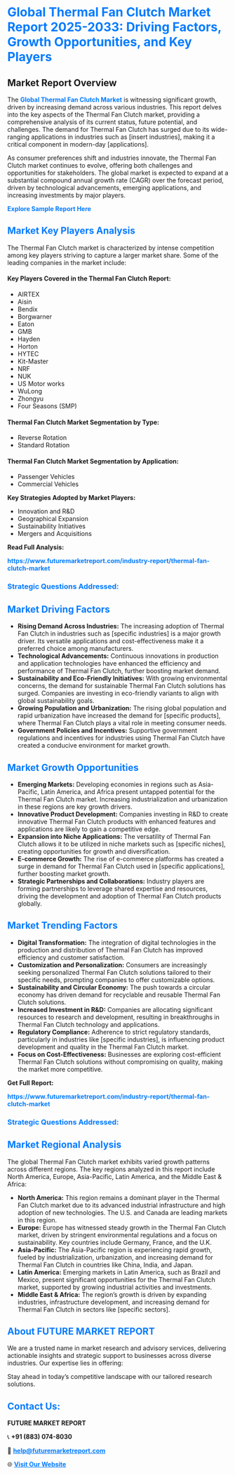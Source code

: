 <h1 style="color: #007BFF;">Global Thermal Fan Clutch Market Report 2025-2033: Driving Factors, Growth Opportunities, and Key Players</h1>

<section id="overview">
<h2>Market Report Overview</h2>
<p>The <a href="https://www.futuremarketreport.com/industry-report/thermal-fan-clutch-market" style="color: #007BFF; text-decoration: none;"><strong>Global Thermal Fan Clutch Market</strong></a> is witnessing significant growth, driven by increasing demand across various industries. This report delves into the key aspects of the Thermal Fan Clutch market, providing a comprehensive analysis of its current status, future potential, and challenges. The demand for Thermal Fan Clutch has surged due to its wide-ranging applications in industries such as [insert industries], making it a critical component in modern-day [applications].</p>
<p>As consumer preferences shift and industries innovate, the Thermal Fan Clutch market continues to evolve, offering both challenges and opportunities for stakeholders. The global market is expected to expand at a substantial compound annual growth rate (CAGR) over the forecast period, driven by technological advancements, emerging applications, and increasing investments by major players.</p>
</section>

<section id="overview">
<p><a href="https://www.futuremarketreport.com/request-sample/reportId=52146" style="color: #007BFF; text-decoration: none;"><strong>Explore Sample Report Here</strong></a></p>
</section>

<section id="key-players">
<h2 style="color: #007BFF;">Market Key Players Analysis</h2>
<p>The Thermal Fan Clutch market is characterized by intense competition among key players striving to capture a larger market share. Some of the leading companies in the market include:</p>
<h4>Key Players Covered in the Thermal Fan Clutch Report:</h4>
<ul><li>AIRTEX</li><li>Aisin</li><li>Bendix</li><li>Borgwarner</li><li>Eaton</li><li>GMB</li><li>Hayden</li><li>Horton</li><li>HYTEC</li><li>Kit-Master</li><li>NRF</li><li>NUK</li><li>US Motor works</li><li>WuLong</li><li>Zhongyu</li><li>Four Seasons (SMP)</li></ul>
<h4>Thermal Fan Clutch Market Segmentation by Type:</h4>
<ul><li>Reverse Rotation</li><li>Standard Rotation</li></ul>

<h4>Thermal Fan Clutch Market Segmentation by Application:</h4>
<ul><li>Passenger Vehicles</li><li>Commercial Vehicles</li></ul>
<p><strong>Key Strategies Adopted by Market Players:</strong></p>
<ul>
<li>Innovation and R&D</li>
<li>Geographical Expansion</li>
<li>Sustainability Initiatives</li>
<li>Mergers and Acquisitions</li>
</ul>
</section>

<section>
<p><strong>Read Full Analysis: </strong></p><a href="https://www.futuremarketreport.com/industry-report/thermal-fan-clutch-market" style="color: #007BFF; text-decoration: none;"><strong>https://www.futuremarketreport.com/industry-report/thermal-fan-clutch-market</strong></a>
<h3 style="color: #007BFF;">Strategic Questions Addressed:</h3>
</section>

<section id="driving-factors">
<h2 style="color: #007BFF;">Market Driving Factors</h2>
<ul>
<li><strong>Rising Demand Across Industries:</strong> The increasing adoption of Thermal Fan Clutch in industries such as [specific industries] is a major growth driver. Its versatile applications and cost-effectiveness make it a preferred choice among manufacturers.</li>
<li><strong>Technological Advancements:</strong> Continuous innovations in production and application technologies have enhanced the efficiency and performance of Thermal Fan Clutch, further boosting market demand.</li>
<li><strong>Sustainability and Eco-Friendly Initiatives:</strong> With growing environmental concerns, the demand for sustainable Thermal Fan Clutch solutions has surged. Companies are investing in eco-friendly variants to align with global sustainability goals.</li>
<li><strong>Growing Population and Urbanization:</strong> The rising global population and rapid urbanization have increased the demand for [specific products], where Thermal Fan Clutch plays a vital role in meeting consumer needs.</li>
<li><strong>Government Policies and Incentives:</strong> Supportive government regulations and incentives for industries using Thermal Fan Clutch have created a conducive environment for market growth.</li>
</ul>
</section>

<section id="growth-opportunities">
<h2 style="color: #007BFF;">Market Growth Opportunities</h2>
<ul>
<li><strong>Emerging Markets:</strong> Developing economies in regions such as Asia-Pacific, Latin America, and Africa present untapped potential for the Thermal Fan Clutch market. Increasing industrialization and urbanization in these regions are key growth drivers.</li>
<li><strong>Innovative Product Development:</strong> Companies investing in R&D to create innovative Thermal Fan Clutch products with enhanced features and applications are likely to gain a competitive edge.</li>
<li><strong>Expansion into Niche Applications:</strong> The versatility of Thermal Fan Clutch allows it to be utilized in niche markets such as [specific niches], creating opportunities for growth and diversification.</li>
<li><strong>E-commerce Growth:</strong> The rise of e-commerce platforms has created a surge in demand for Thermal Fan Clutch used in [specific applications], further boosting market growth.</li>
<li><strong>Strategic Partnerships and Collaborations:</strong> Industry players are forming partnerships to leverage shared expertise and resources, driving the development and adoption of Thermal Fan Clutch products globally.</li>
</ul>
</section>

<section id="trending-factors">
<h2 style="color: #007BFF;">Market Trending Factors</h2>
<ul>
<li><strong>Digital Transformation:</strong> The integration of digital technologies in the production and distribution of Thermal Fan Clutch has improved efficiency and customer satisfaction.</li>
<li><strong>Customization and Personalization:</strong> Consumers are increasingly seeking personalized Thermal Fan Clutch solutions tailored to their specific needs, prompting companies to offer customizable options.</li>
<li><strong>Sustainability and Circular Economy:</strong> The push towards a circular economy has driven demand for recyclable and reusable Thermal Fan Clutch solutions.</li>
<li><strong>Increased Investment in R&D:</strong> Companies are allocating significant resources to research and development, resulting in breakthroughs in Thermal Fan Clutch technology and applications.</li>
<li><strong>Regulatory Compliance:</strong> Adherence to strict regulatory standards, particularly in industries like [specific industries], is influencing product development and quality in the Thermal Fan Clutch market.</li>
<li><strong>Focus on Cost-Effectiveness:</strong> Businesses are exploring cost-efficient Thermal Fan Clutch solutions without compromising on quality, making the market more competitive.</li>
</ul>
</section>

<section>
<p><strong>Get Full Report: </strong></p><a href="https://www.futuremarketreport.com/industry-report/thermal-fan-clutch-market" style="color: #007BFF; text-decoration: none;"><strong>https://www.futuremarketreport.com/industry-report/thermal-fan-clutch-market</strong></a>
<h3 style="color: #007BFF;">Strategic Questions Addressed:</h3>
</section>


<section id="regional-analysis">
<h2 style="color: #007BFF;">Market Regional Analysis</h2>
<p>The global Thermal Fan Clutch market exhibits varied growth patterns across different regions. The key regions analyzed in this report include North America, Europe, Asia-Pacific, Latin America, and the Middle East & Africa:</p>
<ul>
<li><strong>North America:</strong> This region remains a dominant player in the Thermal Fan Clutch market due to its advanced industrial infrastructure and high adoption of new technologies. The U.S. and Canada are leading markets in this region.</li>
<li><strong>Europe:</strong> Europe has witnessed steady growth in the Thermal Fan Clutch market, driven by stringent environmental regulations and a focus on sustainability. Key countries include Germany, France, and the U.K.</li>
<li><strong>Asia-Pacific:</strong> The Asia-Pacific region is experiencing rapid growth, fueled by industrialization, urbanization, and increasing demand for Thermal Fan Clutch in countries like China, India, and Japan.</li>
<li><strong>Latin America:</strong> Emerging markets in Latin America, such as Brazil and Mexico, present significant opportunities for the Thermal Fan Clutch market, supported by growing industrial activities and investments.</li>
<li><strong>Middle East & Africa:</strong> The region’s growth is driven by expanding industries, infrastructure development, and increasing demand for Thermal Fan Clutch in sectors like [specific sectors].</li>
</ul>
</section>

<footer>
<h2 style="color: #007BFF;">About FUTURE MARKET REPORT</h2>
<p>We are a trusted name in market research and advisory services, delivering actionable insights and strategic support to businesses across diverse industries. Our expertise lies in offering:</p>

<p>Stay ahead in today’s competitive landscape with our tailored research solutions.</p>

<h2 style="color: #007BFF;">Contact Us:</h2>
<p><strong>FUTURE MARKET REPORT</strong></p>
<p>📞 <strong>+91 (883) 074-8030</strong></p>
<p>📧 <strong><a href="mailto:help@futuremarketreport.com" style="color: #007BFF;">help@futuremarketreport.com</a></strong></p>
<p>🌐 <strong><a href="https://www.futuremarketreport.com/" style="color: #007BFF;">Visit Our Website</a></strong></p>
</footer>